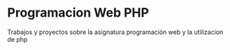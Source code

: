 # Programacion Web PHP
Trabajos y proyectos sobre la asignatura programación web y la utilizacion de php
